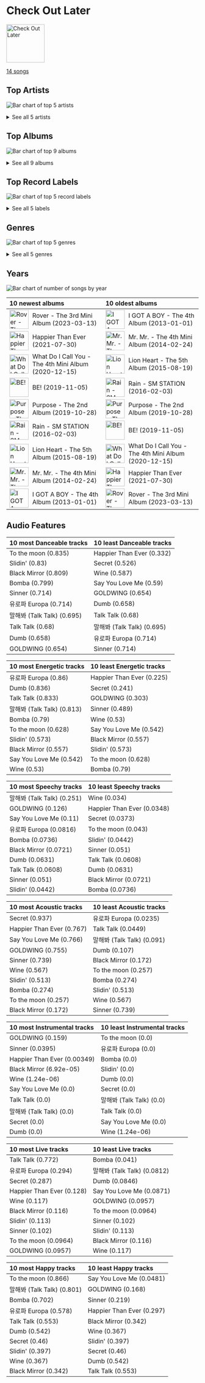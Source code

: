 # Check Out Later


<img src="https://mosaic.scdn.co/640/ab67616d0000b2732a038d3bf875d23e4aeaa84eab67616d0000b273885fa1f286a9f6e401baaeebab67616d0000b273b87c0d76ed9c7b1654b390d0ab67616d0000b273ca0bf7a337ed7a8bcc34948e" alt="Check Out Later" width="100" />

[14 songs](tracks.md)

## Top Artists

![Bar chart of top 5 artists](../../images/playlists/check_out_later/artists.png)




<details>
<summary>See all 5 artists</summary>

| Number of Tracks | Art | Artist | 🔗 |
|---:|:---|:---|:---|
| 5 | <img src="https://i.scdn.co/image/ab6761610000e5eb07a86e9ca86a984f925e39c4" alt="" width="50" /> | KAI | [🔗](https://open.spotify.com/artist/6iVo62B0bdTknRcrktCmak) |
| 3 | <img src="https://i.scdn.co/image/ab6761610000e5ebb29975f8b42bcba1eae62577" alt="" width="50" /> | [TAEYEON](../../artists/taeyeon.md) | [🔗](https://open.spotify.com/artist/3qNVuliS40BLgXGxhdBdqu) |
| 3 | <img src="https://i.scdn.co/image/ab6761610000e5eb385df356841aaec34a0914aa" alt="" width="50" /> | [Girls' Generation](../../artists/girls__generation.md) | [🔗](https://open.spotify.com/artist/0Sadg1vgvaPqGTOjxu0N6c) |
| 2 | <img src="https://i.scdn.co/image/ab6761610000e5ebd8b9980db67272cb4d2c3daf" alt="" width="50" /> | [Billie Eilish](../../artists/billie_eilish.md) | [🔗](https://open.spotify.com/artist/6qqNVTkY8uBg9cP3Jd7DAH) |
| 1 | <img src="https://i.scdn.co/image/ab6761610000e5eb2efa47f150ed10401bde6d85" alt="" width="50" /> | BVNDIT | [🔗](https://open.spotify.com/artist/5dEBuZjTtE68uDgCs23Kuv) |

</details>


## Top Albums

![Bar chart of top 9 albums](../../images/playlists/check_out_later/albums.png)


<details>
<summary>See all 9 albums</summary>

| Number of Tracks | Art | Album | Release Date | 🔗 |
|---:|:---|:---|:---|:---|
| 5 | <img src="https://i.scdn.co/image/ab67616d0000b273ca0bf7a337ed7a8bcc34948e" alt="" width="50" /> | Rover - The 3rd Mini Album | 2023-03-13 | [🔗](https://open.spotify.com/album/5gzd4IZ9KTwW6Hhgll1K7U) |
| 2 | <img src="https://i.scdn.co/image/ab67616d0000b2732a038d3bf875d23e4aeaa84e" alt="" width="50" /> | Happier Than Ever | 2021-07-30 | [🔗](https://open.spotify.com/album/0JGOiO34nwfUdDrD612dOp) |
| 1 | <img src="https://i.scdn.co/image/ab67616d0000b27354d483dff87402bfe717f738" alt="" width="50" /> | What Do I Call You - The 4th Mini Album | 2020-12-15 | [🔗](https://open.spotify.com/album/70XJeDlFe1LmZo1lyFKyq3) |
| 1 | <img src="https://i.scdn.co/image/ab67616d0000b27316e21608ece123c20bd24306" alt="" width="50" /> | Rain - SM STATION | 2016-02-03 | [🔗](https://open.spotify.com/album/5MgY1E2inbDcthAQEzwz8L) |
| 1 | <img src="https://i.scdn.co/image/ab67616d0000b273b87c0d76ed9c7b1654b390d0" alt="" width="50" /> | Purpose - The 2nd Album | 2019-10-28 | [🔗](https://open.spotify.com/album/0h6wCpdgpSOAbYDDYJVuwr) |
| 1 | <img src="https://i.scdn.co/image/ab67616d0000b27341e9e282e569b2279c2171de" alt="" width="50" /> | Mr. Mr. - The 4th Mini Album | 2014-02-24 | [🔗](https://open.spotify.com/album/1WyHAY8OWdfCFWTF0Ufwjj) |
| 1 | <img src="https://i.scdn.co/image/ab67616d0000b2737ce0130c09547c733984ba0e" alt="" width="50" /> | Lion Heart - The 5th Album | 2015-08-19 | [🔗](https://open.spotify.com/album/4eKdn0skJCidO2wqIJyCgB) |
| 1 | <img src="https://i.scdn.co/image/ab67616d0000b273fd1f3849aaaf15112389a725" alt="" width="50" /> | I GOT A BOY - The 4th Album | 2013-01-01 | [🔗](https://open.spotify.com/album/3uhihQCm9aSvdJmDXcVrvi) |
| 1 | <img src="https://i.scdn.co/image/ab67616d0000b273885fa1f286a9f6e401baaeeb" alt="" width="50" /> | BE! | 2019-11-05 | [🔗](https://open.spotify.com/album/476dtZz9cQRQgORWka7MQV) |

</details>


## Top Record Labels

![Bar chart of top 5 record labels](../../images/playlists/check_out_later/labels.png)


<details>
<summary>See all 5 labels</summary>

| Number of Tracks | Label |
|---:|:---|
| 11 | [SM Entertainment](../../labels/sm_entertainment.md) |
| 2 | [Interscope Records](../../labels/interscope_records.md) |
| 2 | [Darkroom](../../labels/darkroom.md) |
| 1 | [Stone Music Entertainment](../../labels/stone_music_entertainment.md) |
| 1 | [Genie Music Corporation](../../labels/genie_music_corporation.md) |

</details>


## Genres

![Bar chart of top 5 genres](../../images/playlists/check_out_later/genres.png)


<details>
<summary>See all 5 genres</summary>

| Number of Tracks | Genre |
|---:|:---|
| 12 | [k-pop](../../genres/k_pop.md) |
| 5 | [pop](../../genres/pop.md) |
| 4 | [k-pop girl group](../../genres/k_pop_girl_group.md) |
| 2 | [electropop](../../genres/electropop.md) |
| 2 | [art pop](../../genres/art_pop.md) |

</details>


## Years

![Bar chart of number of songs by year](../../images/playlists/check_out_later/years.png)



| 10 newest albums | 10 oldest albums |
|:---|:---|
| <div style="display:flex; align-items:center;"><img src="https://i.scdn.co/image/ab67616d0000b273ca0bf7a337ed7a8bcc34948e" alt="Rover - The 3rd Mini Album" width="50" /> <span style="padding-left:10px;">Rover - The 3rd Mini Album (2023-03-13)</span></div> | <div style="display:flex; align-items:center;"><img src="https://i.scdn.co/image/ab67616d0000b273fd1f3849aaaf15112389a725" alt="I GOT A BOY - The 4th Album" width="50" /> <span style="padding-left:10px;">I GOT A BOY - The 4th Album (2013-01-01)</span></div> |
| <div style="display:flex; align-items:center;"><img src="https://i.scdn.co/image/ab67616d0000b2732a038d3bf875d23e4aeaa84e" alt="Happier Than Ever" width="50" /> <span style="padding-left:10px;">Happier Than Ever (2021-07-30)</span></div> | <div style="display:flex; align-items:center;"><img src="https://i.scdn.co/image/ab67616d0000b27341e9e282e569b2279c2171de" alt="Mr. Mr. - The 4th Mini Album" width="50" /> <span style="padding-left:10px;">Mr. Mr. - The 4th Mini Album (2014-02-24)</span></div> |
| <div style="display:flex; align-items:center;"><img src="https://i.scdn.co/image/ab67616d0000b27354d483dff87402bfe717f738" alt="What Do I Call You - The 4th Mini Album" width="50" /> <span style="padding-left:10px;">What Do I Call You - The 4th Mini Album (2020-12-15)</span></div> | <div style="display:flex; align-items:center;"><img src="https://i.scdn.co/image/ab67616d0000b2737ce0130c09547c733984ba0e" alt="Lion Heart - The 5th Album" width="50" /> <span style="padding-left:10px;">Lion Heart - The 5th Album (2015-08-19)</span></div> |
| <div style="display:flex; align-items:center;"><img src="https://i.scdn.co/image/ab67616d0000b273885fa1f286a9f6e401baaeeb" alt="BE!" width="50" /> <span style="padding-left:10px;">BE! (2019-11-05)</span></div> | <div style="display:flex; align-items:center;"><img src="https://i.scdn.co/image/ab67616d0000b27316e21608ece123c20bd24306" alt="Rain - SM STATION" width="50" /> <span style="padding-left:10px;">Rain - SM STATION (2016-02-03)</span></div> |
| <div style="display:flex; align-items:center;"><img src="https://i.scdn.co/image/ab67616d0000b273b87c0d76ed9c7b1654b390d0" alt="Purpose - The 2nd Album" width="50" /> <span style="padding-left:10px;">Purpose - The 2nd Album (2019-10-28)</span></div> | <div style="display:flex; align-items:center;"><img src="https://i.scdn.co/image/ab67616d0000b273b87c0d76ed9c7b1654b390d0" alt="Purpose - The 2nd Album" width="50" /> <span style="padding-left:10px;">Purpose - The 2nd Album (2019-10-28)</span></div> |
| <div style="display:flex; align-items:center;"><img src="https://i.scdn.co/image/ab67616d0000b27316e21608ece123c20bd24306" alt="Rain - SM STATION" width="50" /> <span style="padding-left:10px;">Rain - SM STATION (2016-02-03)</span></div> | <div style="display:flex; align-items:center;"><img src="https://i.scdn.co/image/ab67616d0000b273885fa1f286a9f6e401baaeeb" alt="BE!" width="50" /> <span style="padding-left:10px;">BE! (2019-11-05)</span></div> |
| <div style="display:flex; align-items:center;"><img src="https://i.scdn.co/image/ab67616d0000b2737ce0130c09547c733984ba0e" alt="Lion Heart - The 5th Album" width="50" /> <span style="padding-left:10px;">Lion Heart - The 5th Album (2015-08-19)</span></div> | <div style="display:flex; align-items:center;"><img src="https://i.scdn.co/image/ab67616d0000b27354d483dff87402bfe717f738" alt="What Do I Call You - The 4th Mini Album" width="50" /> <span style="padding-left:10px;">What Do I Call You - The 4th Mini Album (2020-12-15)</span></div> |
| <div style="display:flex; align-items:center;"><img src="https://i.scdn.co/image/ab67616d0000b27341e9e282e569b2279c2171de" alt="Mr. Mr. - The 4th Mini Album" width="50" /> <span style="padding-left:10px;">Mr. Mr. - The 4th Mini Album (2014-02-24)</span></div> | <div style="display:flex; align-items:center;"><img src="https://i.scdn.co/image/ab67616d0000b2732a038d3bf875d23e4aeaa84e" alt="Happier Than Ever" width="50" /> <span style="padding-left:10px;">Happier Than Ever (2021-07-30)</span></div> |
| <div style="display:flex; align-items:center;"><img src="https://i.scdn.co/image/ab67616d0000b273fd1f3849aaaf15112389a725" alt="I GOT A BOY - The 4th Album" width="50" /> <span style="padding-left:10px;">I GOT A BOY - The 4th Album (2013-01-01)</span></div> | <div style="display:flex; align-items:center;"><img src="https://i.scdn.co/image/ab67616d0000b273ca0bf7a337ed7a8bcc34948e" alt="Rover - The 3rd Mini Album" width="50" /> <span style="padding-left:10px;">Rover - The 3rd Mini Album (2023-03-13)</span></div> |
## Audio Features

| 10 most Danceable tracks | 10 least Danceable tracks |
|:---|:---|
| To the moon (0.835) | Happier Than Ever (0.332) |
| Slidin' (0.83) | Secret (0.526) |
| Black Mirror (0.809) | Wine (0.587) |
| Bomba (0.799) | Say You Love Me (0.59) |
| Sinner (0.714) | GOLDWING (0.654) |
| 유로파 Europa (0.714) | Dumb (0.658) |
| 말해봐 (Talk Talk) (0.695) | Talk Talk (0.68) |
| Talk Talk (0.68) | 말해봐 (Talk Talk) (0.695) |
| Dumb (0.658) | 유로파 Europa (0.714) |
| GOLDWING (0.654) | Sinner (0.714) |

| 10 most Energetic tracks | 10 least Energetic tracks |
|:---|:---|
| 유로파 Europa (0.86) | Happier Than Ever (0.225) |
| Dumb (0.836) | Secret (0.241) |
| Talk Talk (0.833) | GOLDWING (0.303) |
| 말해봐 (Talk Talk) (0.813) | Sinner (0.489) |
| Bomba (0.79) | Wine (0.53) |
| To the moon (0.628) | Say You Love Me (0.542) |
| Slidin' (0.573) | Black Mirror (0.557) |
| Black Mirror (0.557) | Slidin' (0.573) |
| Say You Love Me (0.542) | To the moon (0.628) |
| Wine (0.53) | Bomba (0.79) |

| 10 most Speechy tracks | 10 least Speechy tracks |
|:---|:---|
| 말해봐 (Talk Talk) (0.251) | Wine (0.034) |
| GOLDWING (0.126) | Happier Than Ever (0.0348) |
| Say You Love Me (0.11) | Secret (0.0373) |
| 유로파 Europa (0.0816) | To the moon (0.043) |
| Bomba (0.0736) | Slidin' (0.0442) |
| Black Mirror (0.0721) | Sinner (0.051) |
| Dumb (0.0631) | Talk Talk (0.0608) |
| Talk Talk (0.0608) | Dumb (0.0631) |
| Sinner (0.051) | Black Mirror (0.0721) |
| Slidin' (0.0442) | Bomba (0.0736) |

| 10 most Acoustic tracks | 10 least Acoustic tracks |
|:---|:---|
| Secret (0.937) | 유로파 Europa (0.0235) |
| Happier Than Ever (0.767) | Talk Talk (0.0449) |
| Say You Love Me (0.766) | 말해봐 (Talk Talk) (0.091) |
| GOLDWING (0.755) | Dumb (0.107) |
| Sinner (0.739) | Black Mirror (0.172) |
| Wine (0.567) | To the moon (0.257) |
| Slidin' (0.513) | Bomba (0.274) |
| Bomba (0.274) | Slidin' (0.513) |
| To the moon (0.257) | Wine (0.567) |
| Black Mirror (0.172) | Sinner (0.739) |

| 10 most Instrumental tracks | 10 least Instrumental tracks |
|:---|:---|
| GOLDWING (0.159) | To the moon (0.0) |
| Sinner (0.0395) | 유로파 Europa (0.0) |
| Happier Than Ever (0.00349) | Bomba (0.0) |
| Black Mirror (6.92e-05) | Slidin' (0.0) |
| Wine (1.24e-06) | Dumb (0.0) |
| Say You Love Me (0.0) | Secret (0.0) |
| Talk Talk (0.0) | 말해봐 (Talk Talk) (0.0) |
| 말해봐 (Talk Talk) (0.0) | Talk Talk (0.0) |
| Secret (0.0) | Say You Love Me (0.0) |
| Dumb (0.0) | Wine (1.24e-06) |

| 10 most Live tracks | 10 least Live tracks |
|:---|:---|
| Talk Talk (0.772) | Bomba (0.041) |
| 유로파 Europa (0.294) | 말해봐 (Talk Talk) (0.0812) |
| Secret (0.287) | Dumb (0.0846) |
| Happier Than Ever (0.128) | Say You Love Me (0.0871) |
| Wine (0.117) | GOLDWING (0.0957) |
| Black Mirror (0.116) | To the moon (0.0964) |
| Slidin' (0.113) | Sinner (0.102) |
| Sinner (0.102) | Slidin' (0.113) |
| To the moon (0.0964) | Black Mirror (0.116) |
| GOLDWING (0.0957) | Wine (0.117) |

| 10 most Happy tracks | 10 least Happy tracks |
|:---|:---|
| To the moon (0.866) | Say You Love Me (0.0481) |
| 말해봐 (Talk Talk) (0.801) | GOLDWING (0.168) |
| Bomba (0.702) | Sinner (0.219) |
| 유로파 Europa (0.578) | Happier Than Ever (0.297) |
| Talk Talk (0.553) | Black Mirror (0.342) |
| Dumb (0.542) | Wine (0.367) |
| Secret (0.46) | Slidin' (0.397) |
| Slidin' (0.397) | Secret (0.46) |
| Wine (0.367) | Dumb (0.542) |
| Black Mirror (0.342) | Talk Talk (0.553) |
